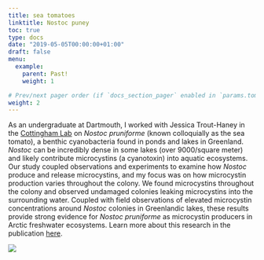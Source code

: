 ```yaml
---
title: sea tomatoes
linktitle: Nostoc puney 
toc: true
type: docs
date: "2019-05-05T00:00:00+01:00"
draft: false
menu:
  example:
    parent: Past!
    weight: 1

# Prev/next pager order (if `docs_section_pager` enabled in `params.toml`)
weight: 2
---
```



As an undergraduate at Dartmouth, I worked with Jessica Trout-Haney in the [Cottingham Lab](https://sites.dartmouth.edu/CottinghamLab/) on *Nostoc pruniforme* (known colloquially as the sea tomato), a benthic cyanobacteria found in ponds and lakes in Greenland. *Nostoc* can be incredibly dense in some lakes (over 9000/square meter) and likely contribute microcystins (a cyanotoxin) into aquatic ecosystems. Our study coupled observations and experiments to examine how *Nostoc* produce and release microcystins, and my focus was on how microcystin production varies throughout the colony. We found microcystins throughout the colony and observed undamaged colonies leaking microcystins into the surrounding water. Coupled with field observations of elevated microcystin concentrations around *Nostoc* colonies in Greenlandic lakes, these results provide strong evidence for *Nostoc pruniforme* as microcystin producers in Arctic freshwater ecosystems. Learn more about this research in the publication [here](www.ameliaritger.netlify.com).

![](/img/elisa.jpg)